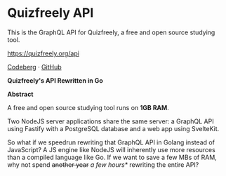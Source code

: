 # Quizfreely API

This is the GraphQL API for Quizfreely, a free and open source studying tool.

https://quizfreely.org/api

[Codeberg](https://codeberg.org/quizfreely/quizfreely-api) · [GitHub](https://github.com/quizfreely/quizfreely-api)

**Quizfreely's API Rewritten in Go**

**Abstract**

A free and open source studying tool runs on **1GB RAM**.

Two NodeJS server applications share the same server: a GraphQL API using Fastify with a PostgreSQL database and a web app using SvelteKit.

So what if we speedrun rewriting that GraphQL API in Golang instead of JavaScript? A JS engine like NodeJS will inherently use more resources than a compiled language like Go. If we want to save a few MBs of RAM, why not spend ~~another year~~ *a few hours\** rewriting the entire API?

